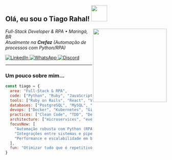 <h2> Olá, eu sou o Tiago Rahal! <img src="https://media.giphy.com/media/v1.Y2lkPWVjZjA1ZTQ3cmpvamxseWxzcTJnb3UxdzR2d2NsNzFhdDcxYWFvbDlyYWJ2MTA4YiZlcD12MV9zdGlja2Vyc19zZWFyY2gmY3Q9cw/abCc8RJIm7A3P4gs1q/giphy.gif" width="50"></h2>
<img align="right" src="https://media1.giphy.com/media/v1.Y2lkPTc5MGI3NjExMWltbnBlamtwMnowN3B6eW9kem5hNWFtZ2ZmbHBmN3M1aXE4bDlmeiZlcD12MV9pbnRlcm5hbF9naWZfYnlfaWQmY3Q9cw/6KirhLJyR7oMcwgJQk/giphy.gif" width="230">

<p><em>Full-Stack Developer & RPA • Maringá, BR<br/>
Atualmente na <b>Crefaz</b> (Automação de processos com Python/RPA) <br/>
</em></p>

<!-- Social links -->
<p align="left">
  <a href="https://www.linkedin.com/in/tiagorahal/" target="_blank">
    <img src="https://img.shields.io/badge/LinkedIn-0077B5?style=for-the-badge&logo=linkedin&logoColor=white" alt="LinkedIn">
  </a>
  <a href="https://api.whatsapp.com/send?phone=+554198442760" target="_blank">
    <img src="https://img.shields.io/badge/WhatsApp-25D366?style=for-the-badge&logo=whatsapp&logoColor=white" alt="WhatsApp">
  </a>
  <a href="https://discordapp.com/channels/FoundationSpy/6160/" target="_blank">
    <img src="https://img.shields.io/badge/Discord-7289DA?style=for-the-badge&logo=discord&logoColor=white" alt="Discord">
  </a>
</p>

---

### Um pouco sobre mim…

```javascript
const tiago = {
  area: "Full-Stack & RPA",
  code: ["Python", "Ruby", "JavaScript", "Java"],
  tools: ["Ruby on Rails", "React", "Vue", "Node.js", "Selenium", "Playwright"],
  databases: ["PostgreSQL", "MySQL", "MongoDB"],
  devops: ["Docker", "Kubernetes", "Git", "CI/CD", "AWS"],
  practices: ["Clean Code", "TDD", "Design Patterns", "GitFlow", "BPMN"],
  architecture: ["microservices", "event-driven", "clean architecture"],
  focusNow: [
    "Automação robusta com Python (RPA, REST/SOAP, scraping)",
    "Integrações entre sistemas e pipelines de dados",
    "Performance e escalabilidade em back-end Rails/Python"
  ],
  fun: "Otimizar tudo que é repetitivo com bots 😄"
}
